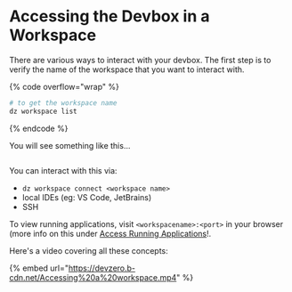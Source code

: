 # Accessing the Devbox in a Workspace

There are various ways to interact with your devbox. The first step is to verify the name of the workspace that you want to interact with.

{% code overflow="wrap" %}
```bash
# to get the workspace name
dz workspace list
```
{% endcode %}

You will see something like this...
<figure><img src="../../.gitbook/assets/dz-ws-list.png" alt=""><figcaption></figcaption></figure>

You can interact with this via:
- `dz workspace connect <workspace name>`
- local IDEs (eg: VS Code, JetBrains)
- SSH

To view running applications, visit `<workspacename>:<port>` in your browser (more info on this under [Access Running Applications](../devzero-network/access-own-workspace.md#access-your-running-application-s)!.

Here's a video covering all these concepts:

{% embed url="https://devzero.b-cdn.net/Accessing%20a%20workspace.mp4" %}
